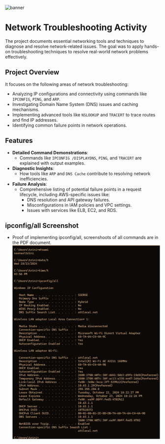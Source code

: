 ![banner](https://itflowcy.com/wp-content/uploads/2024/02/What-is-Networking-1024x683.jpg)

# Network Troubleshooting Activity
The project documents essential networking tools and techniques to diagnose and resolve network-related issues. The goal was to apply hands-on troubleshooting techniques to resolve real-world network problems effectively.

## Project Overview
It focuses on the following areas of network troubleshooting:
- Analyzing IP configurations and connectivity using commands like `IPCONFIG`, `PING`, and `ARP`.
- Investigating Domain Name System (DNS) issues and caching mechanisms.
- Implementing advanced tools like `NSLOOKUP` and `TRACERT` to trace routes and find IP addresses.
- Identifying common failure points in network operations.

## Features
- **Detailed Command Demonstrations**:
  - Commands like `IPCONFIG /DISPLAYDNS`, `PING`, and `TRACERT` are explained with output examples.
- **Diagnostic Insights**:
  - How tools like `ARP` and `DNS Cache` contribute to resolving network inefficiencies.
- **Failure Analysis**:
  - Comprehensive listing of potential failure points in a request lifecycle, including AWS-specific issues like:
    - DNS resolution and API gateway failures.
    - Misconfigurations in IAM policies and VPC settings.
    - Issues with services like ELB, EC2, and RDS.
      
## ipconfig/all Screenshot
- Proof of implementing ipconfig/all, screenshoots of all commands are in the PDF document. 
![banner](https://github.com/tlklein/network-troubleshooting-activity/blob/main/Screenshot%202025-01-07%20232614.png?raw=true)

